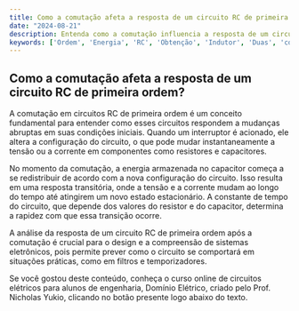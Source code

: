 ```yaml
---
title: Como a comutação afeta a resposta de um circuito RC de primeira ordem?
date: "2024-08-21"
description: Entenda como a comutação influencia a resposta de um circuito RC de primeira ordem.
keywords: ['Ordem', 'Energia', 'RC', 'Obtenção', 'Indutor', 'Duas', 'comutação']
---
```


## Como a comutação afeta a resposta de um circuito RC de primeira ordem?

A comutação em circuitos RC de primeira ordem é um conceito fundamental para entender como esses circuitos respondem a mudanças abruptas em suas condições iniciais. Quando um interruptor é acionado, ele altera a configuração do circuito, o que pode mudar instantaneamente a tensão ou a corrente em componentes como resistores e capacitores.

No momento da comutação, a energia armazenada no capacitor começa a se redistribuir de acordo com a nova configuração do circuito. Isso resulta em uma resposta transitória, onde a tensão e a corrente mudam ao longo do tempo até atingirem um novo estado estacionário. A constante de tempo do circuito, que depende dos valores do resistor e do capacitor, determina a rapidez com que essa transição ocorre.

A análise da resposta de um circuito RC de primeira ordem após a comutação é crucial para o design e a compreensão de sistemas eletrônicos, pois permite prever como o circuito se comportará em situações práticas, como em filtros e temporizadores.

Se você gostou deste conteúdo, conheça o curso online de circuitos elétricos para alunos de engenharia, Domínio Elétrico, criado pelo Prof. Nicholas Yukio, clicando no botão presente logo abaixo do texto.